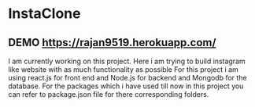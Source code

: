 # InstaClone

## DEMO https://rajan9519.herokuapp.com/

I am currently working on this project.
Here i am trying to build instagram like website with as much functionality as possible
For this project i am using react.js for front end and Node.js for backend and Mongodb for the database.
For the packages which i have used till now in this project you can refer to package.json file for there corresponding folders.
